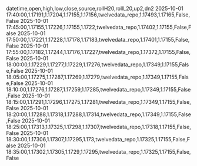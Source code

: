 datetime,open,high,low,close,source,rollH20,rollL20,up2,dn2
2025-10-01 17:40:00,1.17191,1.17204,1.17155,1.17156,twelvedata_repo,1.17493,1.17165,False,False
2025-10-01 17:45:00,1.17155,1.17226,1.17155,1.1722,twelvedata_repo,1.17402,1.17155,False,False
2025-10-01 17:50:00,1.17221,1.17228,1.17178,1.17183,twelvedata_repo,1.17401,1.17155,False,False
2025-10-01 17:55:00,1.17182,1.17244,1.17176,1.17227,twelvedata_repo,1.17372,1.17155,False,False
2025-10-01 18:00:00,1.17229,1.17277,1.17229,1.17276,twelvedata_repo,1.17349,1.17155,False,False
2025-10-01 18:05:00,1.17275,1.17287,1.17269,1.17279,twelvedata_repo,1.17349,1.17155,False,False
2025-10-01 18:10:00,1.17276,1.17287,1.17259,1.17285,twelvedata_repo,1.17349,1.17155,False,False
2025-10-01 18:15:00,1.17291,1.17296,1.17275,1.17281,twelvedata_repo,1.17349,1.17155,False,False
2025-10-01 18:20:00,1.17288,1.17318,1.17288,1.17314,twelvedata_repo,1.17349,1.17155,False,False
2025-10-01 18:25:00,1.17313,1.17325,1.17298,1.17307,twelvedata_repo,1.17318,1.17155,False,False
2025-10-01 18:30:00,1.17306,1.17307,1.17295,1.173,twelvedata_repo,1.17325,1.17155,False,False
2025-10-01 18:35:00,1.17302,1.17305,1.1729,1.17295,twelvedata_repo,1.17325,1.17155,False,False
